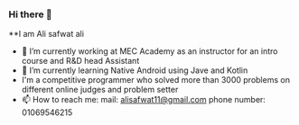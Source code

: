 ### Hi there 👋


**I am Ali safwat ali


- 🔭 I’m currently working at MEC Academy as an instructor for an intro course and  R&D head Assistant
- 🌱 I’m currently learning Native Android using Jave and Kotlin 
- I'm a competitive programmer who solved more than 3000 problems on different online judges and problem setter
- 📫 How to reach me:
       mail: alisafwat11@gmail.com
       phone number: 01069546215

